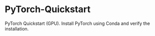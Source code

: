 # PyTorch-Quickstart
PyTorch Quickstart (GPU). Install PyTorch using Conda and verify the installation.
